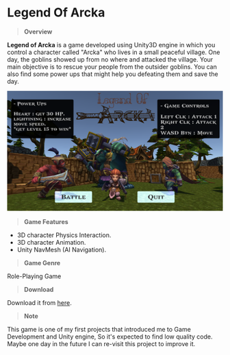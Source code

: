 # Legend Of Arcka

>**Overview**

**Legend of Arcka** is a game developed using Unity3D engine in which you control a character called "Arcka" who lives in a small peaceful village. One day, the goblins showed up from no where and attacked the village. Your main objective is to rescue your people from the outsider goblins. You can also find some power ups that might help you defeating them and save the day.

![](https://github.com/MahmoudmHamza/Unity-Projects/blob/master/Legend%20of%20Arcka/Screenshots/LOA1.PNG)

>**Game Features**
* 3D character Physics Interaction.
* 3D character Animation.
* Unity NavMesh (AI Navigation).

>**Game Genre**

Role-Playing Game

>**Download**

Download it from [here](https://drive.google.com/open?id=1oFWmJxsWWpfckPhO6j713fvhxAhjEGP1).

>**Note**

This game is one of my first projects that introduced me to Game Development and Unity engine, So it's expected to find low quality code. Maybe one day in the future I can re-visit this project to improve it. 
